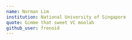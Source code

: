 ```yaml
---
name: Norman Lim
institution: National University of Singapore 
quote: Gimme that sweet VC moolah 
github_user: frenoid 
---
```

